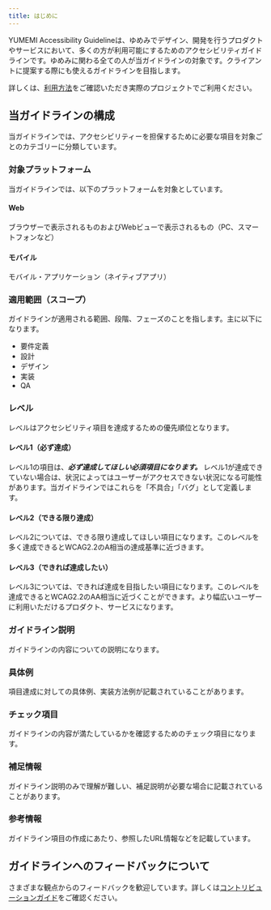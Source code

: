 ```yaml
---
title: はじめに
---
```


YUMEMI Accessibility Guidelineは、ゆめみでデザイン、開発を行うプロダクトやサービスにおいて、多くの方が利用可能にするためのアクセシビリティガイドラインです。ゆめみに関わる全ての人が当ガイドラインの対象です。クライアントに提案する際にも使えるガイドラインを目指します。

詳しくは、[利用方法](/about/usage)をご確認いただき実際のプロジェクトでご利用ください。


## 当ガイドラインの構成

当ガイドラインでは、アクセシビリティーを担保するために必要な項目を対象ごとのカテゴリーに分類しています。

### 対象プラットフォーム

当ガイドラインでは、以下のプラットフォームを対象としています。

#### Web

ブラウザーで表示されるものおよびWebビューで表示されるもの（PC、スマートフォンなど）

#### モバイル

モバイル・アプリケーション（ネイティブアプリ）

### 適用範囲（スコープ）

ガイドラインが適用される範囲、段階、フェーズのことを指します。主に以下になります。

- 要件定義
- 設計
- デザイン
- 実装
- QA

### レベル

レベルはアクセシビリティ項目を達成するための優先順位となります。


#### レベル1（必ず達成）

レベル1の項目は、***必ず達成してほしい必須項目になります。*** レベル1が達成できていない場合は、状況によってはユーザーがアクセスできない状況になる可能性があります。当ガイドラインではこれらを「不具合」「バグ」として定義します。

#### レベル2（できる限り達成）

レベル2については、できる限り達成してほしい項目になります。このレベルを多く達成できるとWCAG2.2のA相当の達成基準に近づきます。

#### レベル3（できれば達成したい）

レベル3については、できれば達成を目指したい項目になります。このレベルを達成できるとWCAG2.2のAA相当に近づくことができます。より幅広いユーザーに利用いただけるプロダクト、サービスになります。


### ガイドライン説明

ガイドラインの内容についての説明になります。

### 具体例

項目達成に対しての具体例、実装方法例が記載されていることがあります。

### チェック項目

ガイドラインの内容が満たしているかを確認するためのチェック項目になります。

### 補足情報

ガイドライン説明のみで理解が難しい、補足説明が必要な場合に記載されていることがあります。

### 参考情報

ガイドライン項目の作成にあたり、参照したURL情報などを記載しています。

## ガイドラインへのフィードバックについて

さまざまな観点からのフィードバックを歓迎しています。詳しくは[コントリビューションガイド](/about/contribution-guide)をご確認ください。